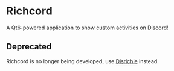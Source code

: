# Richcord
A Qt6-powered application to show custom activities on Discord!

## Deprecated
Richcord is no longer being developed, use [Disrichie](https://github.com/spirothdev/disrichie) instead.